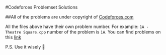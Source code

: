 #Codeforces Problemset Solutions

##All of the problems are under copyright of [Codeforces.com](http://codeforces.com)

All the files above have their own problem number.
For example: `1A - Theatre Square.cpp` number of the problem is `1A`. 
You can find problems on this [link](http://codeforces.com/problemset)

P.S. Use it wisely :gem:

